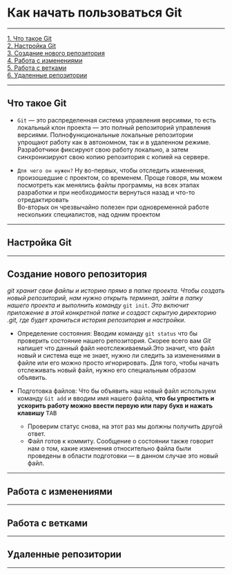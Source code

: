 # Как начать пользоваться Git
___
[1. Что такое Git](#ЧтотакоеGit)  
[2. Настройка Git](#НастройкаGit)  
[3. Создание нового репозитория](#Созданиеновогорепозитория)  
[4. Работа с изменениями](#Работасизменениями)  
[5. Работа с ветками](#Работасветками)  
[6. Удаленные репозитории](#Удаленныерепозитории)  
___

## Что такое Git   
 
+ `Git` — это распределенная система управления версиями, то есть локальный клон проекта — это полный репозиторий управления версиями. Полнофункциональные локальные репозитории упрощают работу как в автономном, так и в удаленном режиме. Разработчики фиксируют свою работу локально, а затем синхронизируют свою копию репозитория с копией на сервере.  


+ `Для чего он нужен?` Ну во-первых, чтобы отследить изменения, произошедшие с проектом, со временем. Проще говоря, мы можем посмотреть как менялись файлы программы, на всех этапах разработки и при необходимости вернуться назад и что-то отредактировать  
Во-вторых он чрезвычайно полезен при одновременной работе нескольких специалистов, над одним проектом  
___

## Настройка Git  
___

## Создание нового репозитория
*git хранит свои файлы и историю прямо в папке проекта. Чтобы создать новый репозиторий, нам нужно открыть терминал, зайти в папку нашего проекта и выполнить команду* `git init`. *Это включит приложение в этой конкретной папке и создаст скрытую директорию .git, где будет храниться история репозитория и настройки*.  
+ Определение состояния: Вводим команду `git status` что бы проверить состояние нашего репозитория. Скорее всего вам *Git* напишет что данный файл неотслеживаемый.Это значит, что файл новый и система еще не знает, нужно ли следить за изменениями в файле или его можно просто игнорировать. Для того, чтобы начать отслеживать новый файл, нужно его специальным образом объявить.  
+ Подготовка файлов: Что бы объявить наш новый файл используем команду `Git add` и вводим имя нашего файла, **что бы упростить и ускорить работу можно ввести первую или пару букв и нажать клавишу** <kbd>TAB   

    + Проверим статус снова, на этот раз мы должны получить другой ответ.  
    + Файл готов к коммиту. Сообщение о состоянии также говорит нам о том, какие изменения относительно файла были проведены в области подготовки — в данном случае это новый файл.
___

## Работа с изменениями
___

## Работа с ветками
___

## Удаленные репозитории
___
